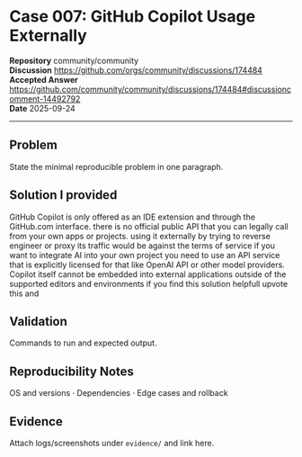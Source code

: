 # Case 007: GitHub Copilot Usage Externally

**Repository** community/community  
**Discussion** https://github.com/orgs/community/discussions/174484  
**Accepted Answer** https://github.com/community/community/discussions/174484#discussioncomment-14492792  
**Date** 2025-09-24

---

## Problem
State the minimal reproducible problem in one paragraph.

## Solution I provided
GitHub Copilot is only offered as an IDE extension and through the GitHub.com interface. there is no official public API that you can legally call from your own apps or projects. using it externally by trying to reverse engineer or proxy its traffic would be against the terms of service if you want to integrate AI into your own project you need to use an API service that is explicitly licensed for that like OpenAI API or other model providers. Copilot itself cannot be embedded into external applications outside of the supported editors and environments if you find this solution helpfull upvote this and

## Validation
Commands to run and expected output.

## Reproducibility Notes
OS and versions · Dependencies · Edge cases and rollback

## Evidence
Attach logs/screenshots under `evidence/` and link here.

